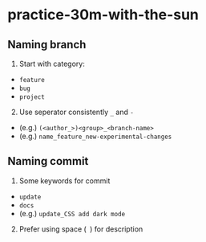 # practice-30m-with-the-sun

## Naming branch

1. Start with category:

- `feature`
- `bug`
- `project`

2. Use seperator consistently `_` and `-`

- (e.g.) `(<author_>)<group>_<branch-name>`
- (e.g.) `name_feature_new-experimental-changes`

## Naming commit

1. Some keywords for commit

- `update`
- `docs`
- (e.g.) `update_CSS add dark mode`

2. Prefer using space (` `) for description
